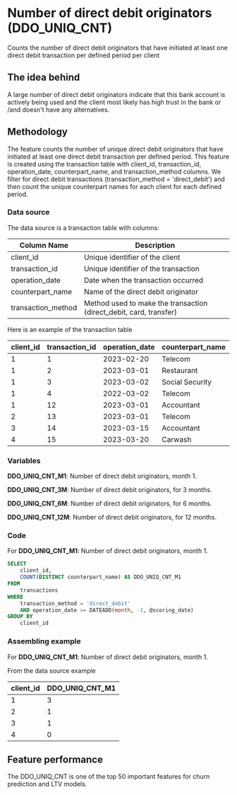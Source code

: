 # Number of direct debit originators (DDO_UNIQ_CNT)

Counts the number of direct debit originators that have initiated at least one direct debit transaction per defined period per client

## **The idea behind**

A large number of direct debit originators indicate that this bank account  is actively being used and the client most likely has high trust in the bank or /and doesn't have any alternatives.

## **Methodology**

The feature counts the number of unique direct debit originators that have initiated at least one direct debit transaction per defined period. This feature is created using the transaction table with client_id, transaction_id, operation_date, counterpart_name, and transaction_method columns. We filter for direct debit transactions (transaction_method = 'direct_debit') and then count the unique counterpart names for each client for each defined period.

### **Data source**

The data source is a transaction table with columns:

| Column Name | Description |
| --- | --- |
| client_id | Unique identifier of the client |
| transaction_id | Unique identifier of the transaction |
| operation_date | Date when the transaction occurred |
| counterpart_name | Name of the direct debit originator |
| transaction_method | Method used to make the transaction (direct_debit, card, transfer) |

Here is an example of the transaction table

| client_id | transaction_id | operation_date | counterpart_name | transaction_method |
| --- | --- | --- | --- | --- |
| 1 | 1 | 2023-02-20 | Telecom | direct_debit |
| 1 | 2 | 2023-03-01 | Restaurant | card |
| 1 | 3 | 2023-03-02 | Social Security | direct_debit |
| 1 | 4 | 2022-03-02 | Telecom | direct_debit |
| 1 | 12 | 2023-03-01 | Accountant | direct_debit |
| 2 | 13 | 2023-03-01 | Telecom | direct_debit |
| 3 | 14 | 2023-03-15 | Accountant | direct_debit |
| 4 | 15 | 2023-03-20 | Carwash | card |

### **Variables**

 **DDO_UNIQ_CNT_M1**: Number of direct debit originators, month 1.

 **DDO_UNIQ_CNT_3M**: Number of direct debit originators, for 3 months.

 **DDO_UNIQ_CNT_6M**: Number of direct debit originators, for 6 months.

 **DDO_UNIQ_CNT_12M**: Number of direct debit originators, for 12 months.

### **Code**

For **DDO_UNIQ_CNT_M1**: Number of direct debit originators, month 1.

```sql
SELECT
    client_id,
    COUNT(DISTINCT counterpart_name) AS DDO_UNIQ_CNT_M1
FROM
    transactions
WHERE
    transaction_method = 'direct_debit'
    AND operation_date >= DATEADD(month, -1, @scoring_date)
GROUP BY
    client_id
```

### ****Assembling example****

For **DDO_UNIQ_CNT_M1**: Number of direct debit originators, month 1.

From the data source example

| client_id | DDO_UNIQ_CNT_M1 |
| --- | --- |
| 1 | 3 |
| 2 | 1 |
| 3 | 1 |
| 4 | 0 |

## **Feature performance**

The DDO_UNIQ_CNT is one of the top 50 important features for churn prediction and LTV models.